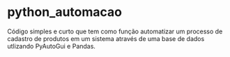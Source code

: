 # python_automacao
Código simples e curto que tem como função automatizar um processo de cadastro de produtos em um sistema através de uma base de dados utlizando PyAutoGui e Pandas.
